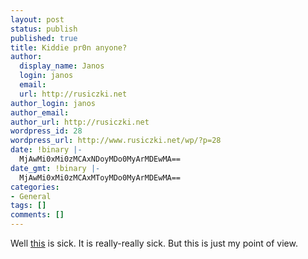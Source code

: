 ```yaml
---
layout: post
status: publish
published: true
title: Kiddie pr0n anyone?
author:
  display_name: Janos
  login: janos
  email: 
  url: http://rusiczki.net
author_login: janos
author_email: 
author_url: http://rusiczki.net
wordpress_id: 28
wordpress_url: http://www.rusiczki.net/wp/?p=28
date: !binary |-
  MjAwMi0xMi0zMCAxNDoyMDo0MyArMDEwMA==
date_gmt: !binary |-
  MjAwMi0xMi0zMCAxMToyMDo0MyArMDEwMA==
categories:
- General
tags: []
comments: []
---
```

<p>Well <a href="http://www.foreverakid.com/productgallery.html" title="foreverakid.com">this</a> is sick. It is really-really sick. But this is just my point of view.</p>
